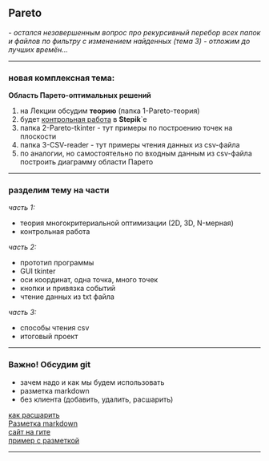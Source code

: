 ## Pareto

_- остался незавершенным вопрос про рекурсивный перебор всех папок и файлов по фильтру с изменением найденных (тема 3) - отложим до лучших времён..._  

---  

### новая комплексная тема:  
__Область Парето-оптимальных решений__  
1) на Лекции обсудим __теорию__ (папка 1-Pareto-теория)  
2) будет [контрольная работа](https://stepik.org/lesson/336739/step/1?unit=320214) в __Stepik__`е  
3) папка 2-Pareto-tkinter - тут примеры по построению точек на плоскости  
4) папка 3-CSV-reader - тут примеры чтения данных из csv-файла  
5) по аналогии, но самостоятельно по входным данным из csv-файла построить диаграмму области Парето  

---  

### разделим тему на части  

_часть 1:_  
- теория многокритериальной оптимизации (2D, 3D, N-мерная)  
- контрольная работа  

_часть 2:_  
- прототип программы  
- GUI tkinter  
- оси координат, одна точка, много точек  
- кнопки и привязка событий  
- чтение данных из txt файла  

_часть 3:_  
- способы чтения csv  
- итоговый проект  

---  

### Важно! Обсудим git  

* зачем надо и как мы будем использовать  
* разметка markdown  
* без клиента (добавить, удалить, расшарить)  

[как расшарить](https://pcoding.ru/pdf/shareGit.pdf)  
[Разметка markdown](https://docs.microsoft.com/ru-ru/contribute/markdown-reference)  
[сайт на гите](https://permcoding.github.io/)  
[пример с разметкой](http://speedcoding.ru/)  

---  

